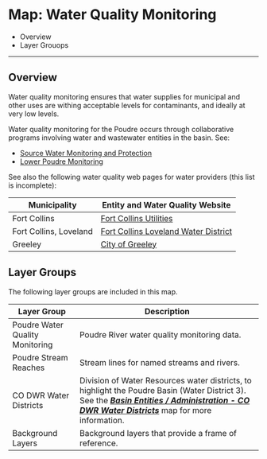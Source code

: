 # Map: Water Quality Monitoring

* Overview
* Layer Grouops

-----------

## Overview

Water quality monitoring ensures that water supplies for municipal and other uses
are withing acceptable levels for contaminants, and ideally at very low levels.

Water quality monitoring for the Poudre occurs through collaborative programs
involving water and wastewater entities in the basin.  See:

* [Source Water Monitoring and Protection](https://www.fcgov.com/utilities/what-we-do/water/water-quality/source-water-monitoring)
* [Lower Poudre Monitoring](https://www.fcgov.com/utilities/what-we-do/water/water-quality/lower-poudre-monitoring)

See also the following water quality web pages for water providers (this list is incomplete):

| **Municipality** | **Entity and Water Quality Website** |
| -- | -- |
| Fort Collins | [Fort Collins Utilities](https://www.fcgov.com/utilities/what-we-do/water/water-quality) |
| Fort Collins, Loveland | [Fort Collins Loveland Water District](https://fclwd.com/water/water-quality/) |
| Greeley | [City of Greeley](http://greeleygov.com/services/ws/system/water-quality) |

## Layer Groups

The following layer groups are included in this map.

| **Layer Group** | **Description** |
| -- | -- |
| Poudre Water Quality Monitoring | Poudre River water quality monitoring data. |
| Poudre Stream Reaches | Stream lines for named streams and rivers. |
| CO DWR Water Districts | Division of Water Resources water districts, to highlight the Poudre Basin (Water District 3).  See the [***Basin Entities / Administration - CO DWR Water Districts***](#map/entities-codwr-waterdistricts) map for more information. |
| Background Layers | Background layers that provide a frame of reference. |
